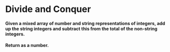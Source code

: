 # Divide and Conquer

#### Given a mixed array of number and string representations of integers, add up the string integers and subtract this from the total of the non-string integers.

#### Return as a number.
